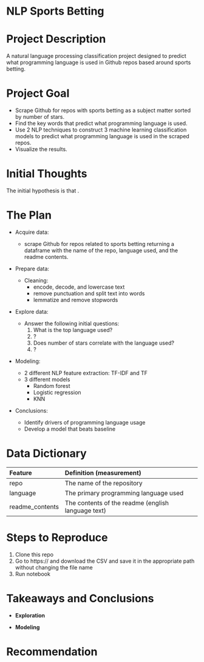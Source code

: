# NLP Sports Betting

# Project Description
 
A natural language processing classification project designed to predict what programming language is used in Github repos based around sports betting.
 
# Project Goal
 
* Scrape Github for repos with sports betting as a subject matter sorted by number of stars.
* Find the key words that predict what programming language is used.
* Use 2 NLP techniques to construct 3 machine learning classification models to predict what programming language is used in the scraped repos.
* Visualize the results.

# Initial Thoughts
 
The initial hypothesis is that .
 
# The Plan
 
* Acquire data:
    * scrape Github for repos related to sports betting returning a dataframe with the name of the repo, language used, and the readme contents.
    
* Prepare data:
   * Cleaning:
		* encode, decode, and lowercase text
		* remove punctuation and split text into words
        * lemmatize and remove stopwords
 
* Explore data:
   * Answer the following initial questions:
       1. What is the top language used?
       2. ?
       3. Does number of stars correlate with the language used?
       4. ?
       
* Modeling:
    * 2 different NLP feature extraction: TF-IDF and TF
    * 3 different models
        * Random forest
        * Logistic regression
        * KNN

* Conclusions:
	* Identify drivers of programming language usage
    * Develop a model that beats baseline

# Data Dictionary

| Feature | Definition (measurement)|
|:--------|:-----------|
|repo| The name of the repository|
|language| The primary programming language used|
|readme_contents| The contents of the readme (english language text)|


# Steps to Reproduce
1) Clone this repo
2) Go to https:// and download the CSV and save it in the appropriate path without changing the file name 
4) Run notebook
 
# Takeaways and Conclusions<br>

* **Exploration** 
        
* **Modeling**




# Recommendation
